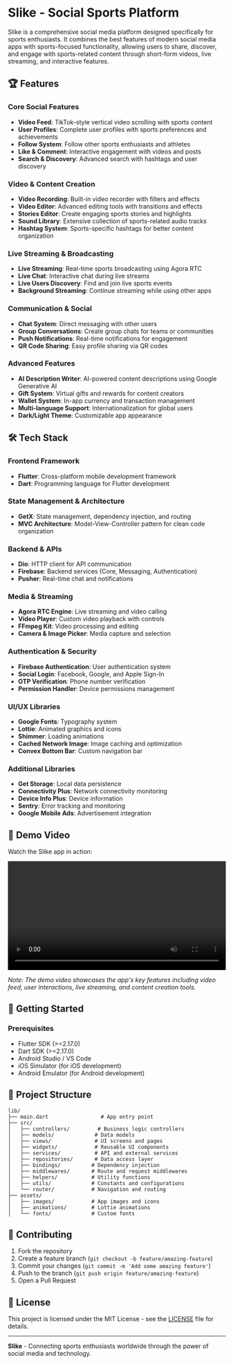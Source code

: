 # Slike - Social Sports Platform

Slike is a comprehensive social media platform designed specifically for sports enthusiasts. It combines the best features of modern social media apps with sports-focused functionality, allowing users to share, discover, and engage with sports-related content through short-form videos, live streaming, and interactive features.

## 🏆 Features

### Core Social Features
- **Video Feed**: TikTok-style vertical video scrolling with sports content
- **User Profiles**: Complete user profiles with sports preferences and achievements
- **Follow System**: Follow other sports enthusiasts and athletes
- **Like & Comment**: Interactive engagement with videos and posts
- **Search & Discovery**: Advanced search with hashtags and user discovery

### Video & Content Creation
- **Video Recording**: Built-in video recorder with filters and effects
- **Video Editor**: Advanced editing tools with transitions and effects
- **Stories Editor**: Create engaging sports stories and highlights
- **Sound Library**: Extensive collection of sports-related audio tracks
- **Hashtag System**: Sports-specific hashtags for better content organization

### Live Streaming & Broadcasting
- **Live Streaming**: Real-time sports broadcasting using Agora RTC
- **Live Chat**: Interactive chat during live streams
- **Live Users Discovery**: Find and join live sports events
- **Background Streaming**: Continue streaming while using other apps

### Communication & Social
- **Chat System**: Direct messaging with other users
- **Group Conversations**: Create group chats for teams or communities
- **Push Notifications**: Real-time notifications for engagement
- **QR Code Sharing**: Easy profile sharing via QR codes

### Advanced Features
- **AI Description Writer**: AI-powered content descriptions using Google Generative AI
- **Gift System**: Virtual gifts and rewards for content creators
- **Wallet System**: In-app currency and transaction management
- **Multi-language Support**: Internationalization for global users
- **Dark/Light Theme**: Customizable app appearance

## 🛠 Tech Stack

### Frontend Framework
- **Flutter**: Cross-platform mobile development framework
- **Dart**: Programming language for Flutter development

### State Management & Architecture
- **GetX**: State management, dependency injection, and routing
- **MVC Architecture**: Model-View-Controller pattern for clean code organization

### Backend & APIs
- **Dio**: HTTP client for API communication
- **Firebase**: Backend services (Core, Messaging, Authentication)
- **Pusher**: Real-time chat and notifications

### Media & Streaming
- **Agora RTC Engine**: Live streaming and video calling
- **Video Player**: Custom video playback with controls
- **FFmpeg Kit**: Video processing and editing
- **Camera & Image Picker**: Media capture and selection

### Authentication & Security
- **Firebase Authentication**: User authentication system
- **Social Login**: Facebook, Google, and Apple Sign-In
- **OTP Verification**: Phone number verification
- **Permission Handler**: Device permissions management

### UI/UX Libraries
- **Google Fonts**: Typography system
- **Lottie**: Animated graphics and icons
- **Shimmer**: Loading animations
- **Cached Network Image**: Image caching and optimization
- **Convex Bottom Bar**: Custom navigation bar

### Additional Libraries
- **Get Storage**: Local data persistence
- **Connectivity Plus**: Network connectivity monitoring
- **Device Info Plus**: Device information
- **Sentry**: Error tracking and monitoring
- **Google Mobile Ads**: Advertisement integration

## 📱 Demo Video

Watch the Slike app in action:

<video src="slike-demo.mp4" width="100%" controls>
  Your browser does not support the video tag.
</video>

*Note: The demo video showcases the app's key features including video feed, user interactions, live streaming, and content creation tools.*

## 🚀 Getting Started

### Prerequisites
- Flutter SDK (>=2.17.0)
- Dart SDK (>=2.17.0)
- Android Studio / VS Code
- iOS Simulator (for iOS development)
- Android Emulator (for Android development)

## 📁 Project Structure

```
lib/
├── main.dart                 # App entry point
├── src/
│   ├── controllers/         # Business logic controllers
│   ├── models/             # Data models
│   ├── views/              # UI screens and pages
│   ├── widgets/            # Reusable UI components
│   ├── services/           # API and external services
│   ├── repositories/       # Data access layer
│   ├── bindings/          # Dependency injection
│   ├── middlewares/       # Route and request middlewares
│   ├── helpers/           # Utility functions
│   ├── utils/             # Constants and configurations
│   └── router/            # Navigation and routing
├── assets/
│   ├── images/            # App images and icons
│   ├── animations/        # Lottie animations
│   └── fonts/             # Custom fonts
```

## 🤝 Contributing

1. Fork the repository
2. Create a feature branch (`git checkout -b feature/amazing-feature`)
3. Commit your changes (`git commit -m 'Add some amazing feature'`)
4. Push to the branch (`git push origin feature/amazing-feature`)
5. Open a Pull Request

## 📄 License

This project is licensed under the MIT License - see the [LICENSE](LICENSE) file for details.

---

**Slike** - Connecting sports enthusiasts worldwide through the power of social media and technology.
